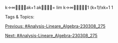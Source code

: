 k→∞ak+1
ak= lim
k→∞1
(k+1)!xk+1
1

   Tags & Topics:
   

[Previous: #Analysis-Lineare_Algebra-230308_275](Analysis-Lineare_Algebra-230308_275.md)

[Next: #Analysis-Lineare_Algebra-230308_275](Analysis-Lineare_Algebra-230308_275.md)